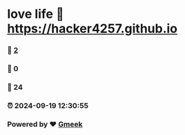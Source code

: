 # love life :link: https://hacker4257.github.io 
### :page_facing_up: [2](https://hacker4257.github.io/tag.html) 
### :speech_balloon: 0 
### :hibiscus: 24 
### :alarm_clock: 2024-09-19 12:30:55 
### Powered by :heart: [Gmeek](https://github.com/Meekdai/Gmeek)
